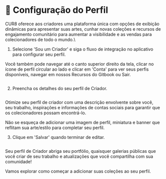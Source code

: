 # 🎨 Configuração do Perfil

CUR8 oferece aos criadores uma plataforma única com opções de exibição dinâmicas para apresentar suas artes, cunhar novas coleções e recursos de engajamento comunitário para aumentar a visibilidade e as vendas para colecionadores de todo o mundo.\

1. Selecione 'Sou um Criador' e siga o fluxo de integração no aplicativo para configurar seu perfil.

Você também pode navegar até o canto superior direito da tela, clicar no ícone de perfil circular ao lado e clicar em 'Conta' para ver seus perfis disponíveis, navegar em nossos Recursos do Gitbook ou Sair.

<figure><img src="../.gitbook/assets/Screenshot 2025-01-03 at 07.47.41.png" alt=""><figcaption></figcaption></figure>

2. Preencha os detalhes do seu perfil de Criador.

<figure><img src="../.gitbook/assets/Screenshot 2024-12-04 at 08.02.51.png" alt=""><figcaption></figcaption></figure>

Otimize seu perfil de criador com uma descrição envolvente sobre você, seu trabalho, inspirações e informações de contas sociais para garantir que os colecionadores possam encontrá-lo.

Não se esqueça de adicionar uma imagem de perfil, miniatura e banner que reflitam sua arte/estilo para completar seu perfil.

3. Clique em 'Salvar' quando terminar de editar.

<figure><img src="../.gitbook/assets/Screenshot 2025-01-03 at 12.36.41.png" alt=""><figcaption></figcaption></figure>

Seu perfil de Criador abriga seu portfólio, quaisquer galerias públicas que você criar de seu trabalho e atualizações que você compartilha com sua comunidade!&#x20;

Vamos explorar como começar a adicionar suas coleções ao seu perfil.